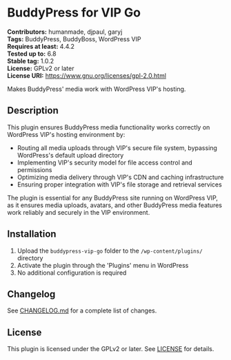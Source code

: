 # BuddyPress for VIP Go

**Contributors:** humanmade, djpaul, garyj  
**Tags:** BuddyPress, BuddyBoss, WordPress VIP  
**Requires at least:** 4.4.2  
**Tested up to:** 6.8  
**Stable tag:** 1.0.2  
**License:** GPLv2 or later  
**License URI:** https://www.gnu.org/licenses/gpl-2.0.html

Makes BuddyPress' media work with WordPress VIP's hosting.

## Description

This plugin ensures BuddyPress media functionality works correctly on WordPress VIP's hosting environment by:

* Routing all media uploads through VIP's secure file system, bypassing WordPress's default upload directory
* Implementing VIP's security model for file access control and permissions
* Optimizing media delivery through VIP's CDN and caching infrastructure
* Ensuring proper integration with VIP's file storage and retrieval services

The plugin is essential for any BuddyPress site running on WordPress VIP, as it ensures media uploads, avatars, and other BuddyPress media features work reliably and securely in the VIP environment.

## Installation

1. Upload the `buddypress-vip-go` folder to the `/wp-content/plugins/` directory
2. Activate the plugin through the 'Plugins' menu in WordPress
3. No additional configuration is required

## Changelog

See [CHANGELOG.md](CHANGELOG.md) for a complete list of changes.

## License

This plugin is licensed under the GPLv2 or later. See [LICENSE](LICENSE) for details.
